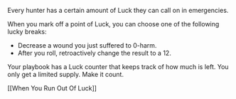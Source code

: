 
Every hunter has a certain amount of Luck they can call on in emergencies.

When you mark off a point of Luck, you can choose one of the following lucky breaks:

- Decrease a wound you just suffered to 0-harm.
- After you roll, retroactively change the result to a 12.

Your playbook has a Luck counter that keeps track of how much is left. You only get a limited supply. Make it count.

[[When You Run Out Of Luck]]
